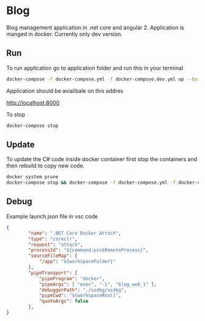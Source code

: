 # Blog

Blog management application in .net core and angular 2. Application is manged in docker. Currently only dev version.

## Run

To run application go to application folder and run this in your terminal

```bash
docker-compose -f docker-compose.yml -f docker-compose.dev.yml up --build

```

Application should be avialibale on this addres

<http://localhost:8000>

To stop

```bash
docker-compose stop
```

## Update

To update the C# code inside docker container first stop the containers and then rebuild to copy new code.

```bash
docker system prune
docker-compose stop && docker-compose -f docker-compose.yml -f docker-compose.dev.yml up --build
```

## Debug

Example launch.json file in vsc code

```json
{
        "name": ".NET Core Docker Attach",
        "type": "coreclr",
        "request": "attach",
        "processId": "${command:pickRemoteProcess}",
        "sourceFileMap": {
            "/app": "${workspaceFolder}"
        },
        "pipeTransport": {
            "pipeProgram": "docker",
            "pipeArgs": [ "exec", "-i", "blog_web_1" ],
            "debuggerPath": "./vsdbg/vsdbg",
            "pipeCwd": "${workspaceRoot}",
            "quoteArgs": false
        },
}
```
